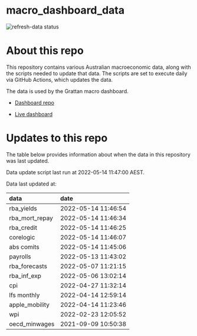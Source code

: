 
<!-- README.md is generated from README.Rmd. Please edit that file -->

# macro\_dashboard\_data

<!-- badges: start -->

![refresh-data
status](https://github.com/grattan/macro_dashboard_data/workflows/refresh-data/badge.svg)

<!-- badges: end -->

# About this repo

This repository contains various Australian macroeconomic data, along
with the scripts needed to update that data. The scripts are set to
execute daily via GitHub Actions, which updates the data.

The data is used by the Grattan macro dashboard.

  - [Dashboard repo](https://github.com/grattan/macrodashboard)

  - [Live dashboard](https://mattcowgill.shinyapps.io/macrodashboard/)

# Updates to this repo

The table below provides information about when the data in this
repository was last updated.

Data update script last run at 2022-05-14 11:47:00 AEST.

Data last updated at:

| data             | date                |
| :--------------- | :------------------ |
| rba\_yields      | 2022-05-14 11:46:54 |
| rba\_mort\_repay | 2022-05-14 11:46:34 |
| rba\_credit      | 2022-05-14 11:46:25 |
| corelogic        | 2022-05-14 11:46:07 |
| abs comits       | 2022-05-14 11:45:06 |
| payrolls         | 2022-05-13 11:43:02 |
| rba\_forecasts   | 2022-05-07 11:21:15 |
| rba\_inf\_exp    | 2022-05-06 13:02:14 |
| cpi              | 2022-04-27 11:32:14 |
| lfs monthly      | 2022-04-14 12:59:14 |
| apple\_mobility  | 2022-04-14 11:23:46 |
| wpi              | 2022-02-23 12:05:52 |
| oecd\_minwages   | 2021-09-09 10:50:38 |
